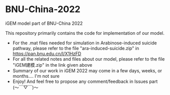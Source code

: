 # BNU-China-2022
iGEM model part of BNU-China 2022

This repository primarily contains the code for implementation of our model.

-   For the .mat files needed for simulation in Arabinose-induced suicide pathway, please refer to the file "ara-induced-suicide.zip" in https://pan.bnu.edu.cn/l/X1HzFD
-   For all the related notes and files about our model, please refer to the file "iGEM建模.zip" in the link given above
-   Summary of our work in iGEM 2022 may come in a few days, weeks, or months.... I'm not sure
-   Enjoy! And feel free to propose any comment/feedback in Issues part (～￣▽￣)～
